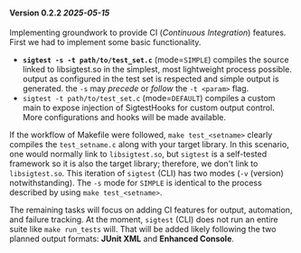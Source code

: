 #### **Version 0.2.2**  _2025-05-15_  

Implementing groundwork to provide CI (_Continuous Integration_) features. First we had to implement some basic functionality.  

- **`sigtest -s -t path/to/test_set.c`** (mode=`SIMPLE`) compiles the source linked to libsigtest.so in the simplest, most lightweight process possible. output as configured in the test set is respected and simple output is generated. the `-s` may _precede_ or _follow_ the `-t <param>` flag.  
- `sigtest -t path/to/test_set.c` (mode=`DEFAULT`) compiles a custom main to expose injection of SigtestHooks for custom output control. More configurations and hooks will be made available.  

If the workflow of Makefile were followed, `make test_<setname>` clearly compiles the `test_setname.c` along with your target library. In this scenario, one would normally link to `libsigtest.so`, but `sigtest` is a self-tested framework so it is also the target library; therefore, we don't link to `libsigtest.so`. This iteration of `sigtest` (CLI) has two modes (`-v` (version) notwithstanding). The `-s` mode for `SIMPLE` is identical to the process described by using `make test_<setname>`.  

The remaining tasks will focus on adding CI features for output, automation, and failure tracking. At the moment, `sigtest` (CLI) does not run an entire suite like `make run_tests` will. That will be added likely following the two planned output formats: **JUnit XML** and **Enhanced Console**.
